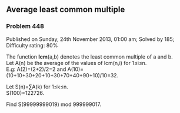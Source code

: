 Average least common multiple
-----------------------------

### Problem 448

Published on Sunday, 24th November 2013, 01:00 am; Solved by 185;
Difficulty rating: 80%

The function **lcm**(a,b) denotes the least common multiple of a and b.\
 Let A(n) be the average of the values of lcm(n,i) for 1≤i≤n.\
 E.g: A(2)=(2+2)/2=2 and A(10)=(10+10+30+20+10+30+70+40+90+10)/10=32.

Let S(n)=∑A(k) for 1≤k≤n.\
 S(100)=122726.

Find S(99999999019) mod 999999017.
